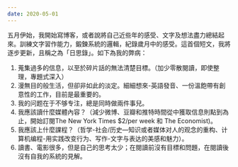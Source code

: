 ```yaml
---
date: 2020-05-01
---
```

五月伊始，我開始寫博客，或者說將自己近些年的感受、文字及想法盡力總結起來。訓練文字習作能力，鍛鍊系統的邏輯，紀錄歲月中的感受。這首個短文，我將逐步更新，且稱之為「日思錄」。如下為我的弊病：

1. 蒐集過多的信息，以至於碎片話的無法清楚目標。（加少零散閱讀，即使整理，專題式深入）
2. 漫無目的般生活，但卻非如此的淡定。細細想來-英語發音、一份溫飽帶有創意性的工作，目前是最重要的。
3. 我的问题在于不够专注，總是同時做兩件事兒。
4. 我應該讀什麼媒體內容？（減少微博、豆瓣和推特時間從中獲取信息則點到為止，開始訂閱The New York Times $2/per week 和 The Economist)。
5. 我應該上什麼課程？（哲学-社会/历史—知识或者媒体对人的观念的重构、计算机编程-用实践改变行为、写作-文字与表达的美感和魅力）。
6. 讀書、電影很多，但是自己的思考太少；在閱讀前沒有目標和問題，在閱讀後沒有自我的系統的見解。

